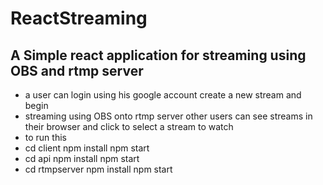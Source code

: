 # ReactStreaming
## A Simple  react application  for streaming using OBS and rtmp server
- a user can login using his google account create a new stream and begin 
- streaming using OBS onto rtmp server other users can see streams in their browser and click to select a stream to watch
- to run this 
- cd client 
npm install
npm start
- cd api 
npm install
npm start
- cd rtmpserver
npm install 
npm start
